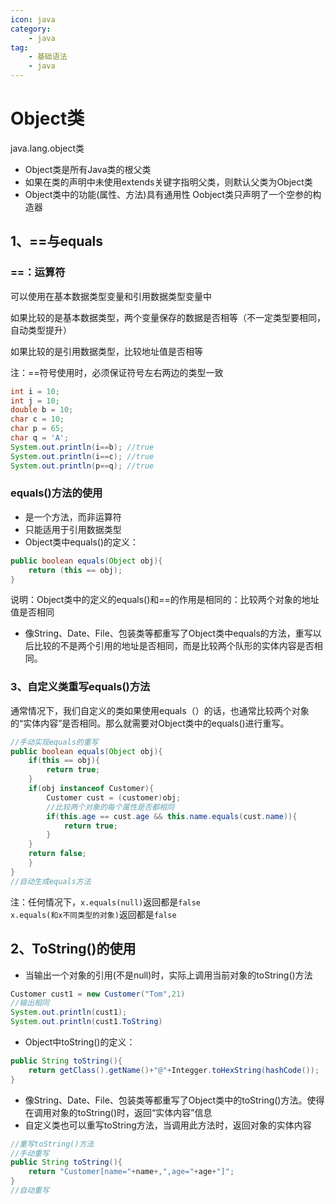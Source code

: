 ```yaml
---
icon: java
category: 
    - java
tag: 
    - 基础语法
    - java
---
```

# Object类

java.lang.object类

- Object类是所有Java类的根父类
- 如果在类的声明中未使用extends关键字指明父类，则默认父类为Object类
- Object类中的功能(属性、方法)具有通用性
  Oobject类只声明了一个空参的构造器

## 1、==与equals
### ==：运算符

可以使用在基本数据类型变量和引用数据类型变量中

如果比较的是基本数据类型，两个变量保存的数据是否相等（不一定类型要相同，自动类型提升）

如果比较的是引用数据类型，比较地址值是否相等

注：==符号使用时，必须保证符号左右两边的类型一致

```java
int i = 10;
int j = 10;
double b = 10;
char c = 10;
char p = 65;
char q = 'A';
System.out.println(i==b); //true
System.out.println(i==c); //true
System.out.println(p==q); //true
```

### equals()方法的使用

- 是一个方法，而非运算符
- 只能适用于引用数据类型
- Object类中equals()的定义：

```java
public boolean equals(Object obj){
    return (this == obj);
}
```

说明：Object类中的定义的equals()和==的作用是相同的：比较两个对象的地址值是否相同

- 像String、Date、File、包装类等都重写了Object类中equals的方法，重写以后比较的不是两个引用的地址是否相同，而是比较两个队形的实体内容是否相同。

### 3、自定义类重写equals()方法

通常情况下，我们自定义的类如果使用equals（）的话，也通常比较两个对象的“实体内容”是否相同。那么就需要对Object类中的equals()进行重写。

```java
//手动实现equals的重写
public boolean equals(Object obj){
    if(this == obj){
        return true;
	}
    if(obj instanceof Customer){
        Customer cust = (customer)obj;
        //比较两个对象的每个属性是否都相同
        if(this.age == cust.age && this.name.equals(cust.name)){
            return true;
        }
    }
    return false;
    }
}
//自动生成equals方法
```

注：任何情况下，`x.equals(null)`返回都是`false`  
`x.equals(和x不同类型的对象)`返回都是`false`

## 2、ToString()的使用

- 当输出一个对象的引用(不是null)时，实际上调用当前对象的toString()方法

```java
Customer cust1 = new Customer("Tom",21)
//输出相同
System.out.println(cust1);
System.out.println(cust1.ToString)
```
- Object中toString()的定义：
```java
public String toString(){
	return getClass().getName()+"@"+Integger.toHexString(hashCode());
}
```
- 像String、Date、File、包装类等都重写了Object类中的toString()方法。使得在调用对象的toString()时，返回“实体内容”信息
- 自定义类也可以重写toString方法，当调用此方法时，返回对象的实体内容

```java
//重写toString()方法
//手动重写
public String toString(){
    return "Customer[name="+name+,",age="+age+"]";
}
//自动重写
```
